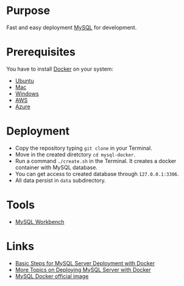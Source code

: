 # Purpose

Fast and easy deployment [MySQL](https://www.mysql.com/) for development.


# Prerequisites

You have to install [Docker](https://www.docker.com/) on your system:
- [Ubuntu](https://docs.docker.com/install/linux/docker-ce/ubuntu/)
- [Mac](https://docs.docker.com/docker-for-mac/install/)
- [Windows](https://docs.docker.com/docker-for-windows/install/)
- [AWS](https://docs.docker.com/docker-for-aws/)
- [Azure](https://docs.docker.com/docker-for-azure/)


# Deployment

- Copy the repository typing `git clone` in your Terminal.
- Move in the created diretctory `cd mysql-docker`.
- Run a command `./create.sh` in the Terminal. It creates a docker container with MySQL database.
- You can get access to created database through `127.0.0.1:3306`.
- All data persist in `data` subdirectory.


# Tools
- [MySQL Workbench](https://dev.mysql.com/downloads/workbench/)


# Links
- [Basic Steps for MySQL Server Deployment with Docker](https://dev.mysql.com/doc/mysql-installation-excerpt/5.5/en/docker-mysql-getting-started.html)
- [More Topics on Deploying MySQL Server with Docker](https://dev.mysql.com/doc/mysql-installation-excerpt/5.5/en/docker-mysql-more-topics.html)
- [MySQL Docker official image](https://hub.docker.com/_/mysql)